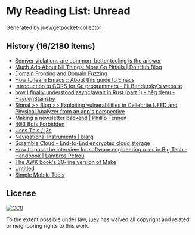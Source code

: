 # My Reading List: Unread

Generated by [juev/getpocket-collector](https://github.com/juev/getpocket-collector)

## History (16/2180 items)

- [Semver violations are common, better tooling is the answer](https://predr.ag/blog/semver-violations-are-common-better-tooling-is-the-answer/)
- [Much Ado About Nil Things: More Go Pitfalls | DoltHub Blog](https://www.dolthub.com/blog/2023-09-08-much-ado-about-nil-things/)
- [Domain Fronting and Domain Fuzzing](https://cendyne.dev/posts/2023-09-08-domain-fronting-through-azure-and-cloudflare.html)
- [How to learn Emacs :: About this guide to Emacs](https://david.rothlis.net/emacs/howtolearn.html)
- [Introduction to CORS for Go programmers - Eli Bendersky's website](https://eli.thegreenplace.net/2023/introduction-to-cors-for-go-programmers)
- [how I finally understood async/await in Rust (part 1) - hēg denu - HaydenStainsby](https://hegdenu.net/posts/understanding-async-await-1/)
- [Signal >> Blog >> Exploiting vulnerabilities in Cellebrite UFED and Physical Analyzer from an app's perspective](https://signal.org/blog/cellebrite-vulnerabilities/)
- [Making a newsletter backend | Phillip Tennen](https://axleos.com/making-a-newsletter-backend/)
- [4Ø3 Bots Forbidden](https://www.jwz.org/blog/2023/09/today-in-email-hegemony)
- [Uses This / j3s](https://usesthis.com/interviews/j3s)
- [Navigational Instruments | blarg](https://exple.tive.org/blarg/2020/10/25/navigational-instruments/)
- [Scramble Cloud - End-to-End encrypted cloud storage](https://info.scramble.cloud)
- [How to pass the interview for software engineering roles in Big Tech - Handbook | Lambros Petrou](https://www.lambrospetrou.com/articles/big-tech-software-interviews/)
- [The AWK book's 60-line version of Make](https://benhoyt.com/writings/awk-make/)
- [Untitled](https://techhelpkb.com/weekly-tech-wrap-up-9-9-2023)
- [Simple Mobile Tools](https://www.simplemobiletools.com/)

## License

[![CC0](https://mirrors.creativecommons.org/presskit/buttons/88x31/svg/cc-zero.svg)](https://creativecommons.org/publicdomain/zero/1.0/)

To the extent possible under law, [juev](https://github.com/juev) has waived all copyright and related or neighboring rights to this work.

